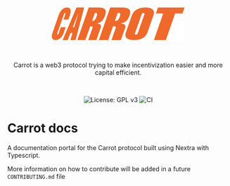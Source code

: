 <br />

<p align="center">
    <img src=".github/static/logo.svg" alt="Carrot logo" width="60%" />
</p>

<br />

<p align="center">
    Carrot is a web3 protocol trying to make incentivization easier and more capital
    efficient.
</p>

<br />

<p align="center">
    <img src="https://img.shields.io/badge/License-GPLv3-blue.svg" alt="License: GPL v3">
    <img src="https://github.com/carrot-kpi/v1-monorepo/actions/workflows/ci.yml/badge.svg" alt="CI">
</p>

# Carrot docs

A documentation portal for the Carrot protocol built using Nextra with
Typescript.

More information on how to contribute will be added in a future
`CONTRIBUTING.md` file

